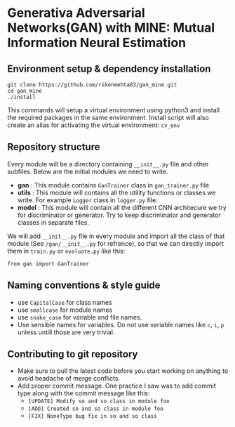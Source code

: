 # Generativa Adversarial Networks(GAN) with MINE: Mutual Information Neural Estimation

## Environment setup & dependency installation
```
git clone https://github.com/rikenmehta03/gan_mine.git
cd gan_mine
./install
```
This commands will setup a virtual environment using python3 and install the required packages in the same environment. Install script will also create an alias for activating the virtual environment: `cv_env`

## Repository structure
Every module will be a directory containing `__init__.py` file and other subfiles. Below are the initial modules we need to write. 
- **gan** : This module contains `GanTrainer` class in `gan_trainer.py` file
- **utils** : This module will contains all the utility functions or classes we write. For example `Logger` class in `logger.py` file.
- **model** : This module will contain all the different CNN architecure we try for discriminator or generator. Try to keep discriminator and generator classes in separate files. 

We will add  `__init__.py` file in every module and import all the class of that module (See `/gan/__init__.py` for refrence), so that we can directly import them in `train.py` or `evaluate.py` like this: 
```
from gan import GanTrainer
```

## Naming conventions & style guide
- use `CapitalCase` for class names
- use `smallcase` for module names
- use `snake_case` for variable and file names. 
- Use sensible names for variables. Do not use variable names like `c`, `i`, `p` unless untill those are very trivial. 

## Contributing to git repository
- Make sure to pull the latest code before you start working on anything to avoid headache of merge conflicts.  
- Add proper commit message. One practice I saw was to add commit type along with the commit message like this: 
    - `[UPDATE] Modify so and so class in module foo`
    - `[ADD] Created so and so class in module foo`
    - `[FIX] NoneType bug fix in so and so class`